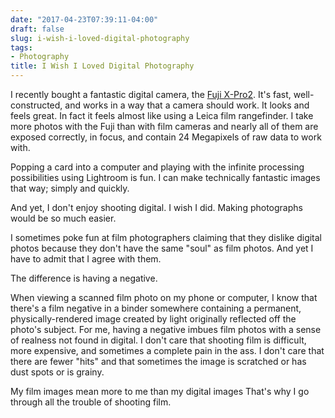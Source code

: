 ```yaml
---
date: "2017-04-23T07:39:11-04:00"
draft: false
slug: i-wish-i-loved-digital-photography
tags:
- Photography
title: I Wish I Loved Digital Photography
---
```


I recently bought a fantastic digital camera,
the
[Fuji X-Pro2](http://www.fujifilm.com/products/digital_cameras/x/fujifilm_x_pro2/).
It's fast, well-constructed, and works in a way that a camera should work. It
looks and feels great. In fact it feels almost like using a Leica film
rangefinder. I take more photos with the Fuji than with film cameras and nearly
all of them are exposed correctly, in focus, and contain 24 Megapixels of raw
data to work with.

Popping a card into a computer and playing with the infinite processing
possibilities using Lightroom is fun. I can make technically fantastic images
that way; simply and quickly.

And yet, I don't enjoy shooting digital. I wish I did. Making photographs would
be so much easier.

I sometimes poke fun at film photographers claiming that they dislike digital
photos because they don't have the same "soul" as film photos. And yet I have to
admit that I agree with them.

The difference is having a negative.

When viewing a scanned film photo on my phone or computer, I know that there's a
film negative in a binder somewhere containing a permanent, physically-rendered
image created by light originally reflected off the photo's subject. For me,
having a negative imbues film photos with a sense of realness not found in
digital. I don't care that shooting film is difficult, more expensive, and
sometimes a complete pain in the ass. I don't care that there are fewer "hits"
and that sometimes the image is scratched or has dust spots or is grainy.

My film images mean more to me than my digital images That's why I go through
all the trouble of shooting film.



